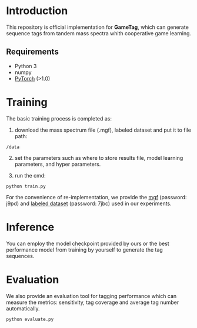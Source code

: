 # Introduction

This repository is official implementation for **GameTag**, which can generate sequence tags from tandem mass spectra whith cooperative game learning.

## Requirements
* Python 3
* numpy
* [PyTorch](http://pytorch.org/) (>1.0)


# Training 

The basic training process is completed as: 

1. download the mass spectrum file (.mgf), labeled dataset and put it to file path: 
```
/data 
```
2. set the parameters such as where to store results file, model learning parameters, and hyper parameters. 

3. run the cmd: 
```
python train.py 
```
For the convenience of re-implementation, we provide the [mgf](https://pan.baidu.com/s/1yodL2z1cL7pqn_2Cnu1ydg) (password: j9pd) and [labeled dataset](https://pan.baidu.com/s/1t4vbJ_E2Pr1M4ajS93sQkg) (password: 7jbc) used in our experiments.


# Inference 

You can employ the model checkpoint provided by ours or the best performance model from training by yourself to generate the tag sequences. 


# Evaluation 

We also provide an evaluation tool for tagging performance which can measure the metrics: sensitivity, tag coverage and average tag number automatically.  

```
python evaluate.py 
```
